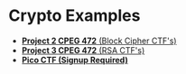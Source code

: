 # Crypto Examples
- [**Project 2 CPEG 472** (Block Cipher CTF's)](https://crypto.prof.ninja/project2)
- [**Project 3 CPEG 472** (RSA CTF's)](https://crypto.prof.ninja/project3/)
- [**Pico CTF (Signup Required)**](https://2018game.picoctf.com/problems)
